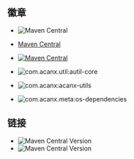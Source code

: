 

## 徽章


- ![Maven Central](https://maven-badges.sml.io/maven-central/com.acanx.util/autil-core/badge.svg)

- [Maven Central](https://maven-badges.sml.io/maven-central/com.acanx.util/autil-core)



- [![Maven Central](https://maven-badges.sml.io/maven-central/com.acanx.util/autil-core/badge.svg)](https://maven-badges.sml.io/maven-central/com.acanx.util/autil-core)

- ![com.acanx.util:autil-core](https://img.shields.io/maven-central/v/com.acanx.util/autil-core)

- ![com.acanx:acanx-utils](https://img.shields.io/maven-central/v/com.acanx/acanx-utils)


- ![com.acanx.meta:os-dependencies](https://img.shields.io/maven-central/v/com.acanx.meta/os-dependencies)


## 链接

- <img alt="Maven Central Version" src="https://img.shields.io/maven-central/v/com.acanx.util/autil-core">


- <img alt="Maven Central Version" src="https://img.shields.io/maven-central/v/com.acanx/acanx-utils">
